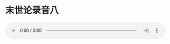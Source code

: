 # 末世论录音八

<audio style="width: 100%;" preload="false" controls controlslist="nodownload"><source src="//cdn.wechat.edu.pl/audio/mp3/old/27429.mp3" type="audio/mpeg">Your browser does not support the audio element.</audio>


